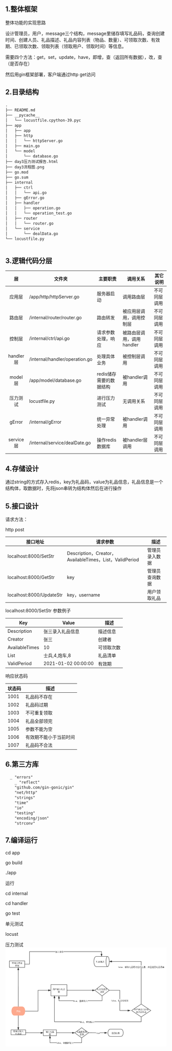 ## 1.整体框架

整体功能的实现思路	

设计管理员，用户，message三个结构，message里储存填写礼品码，查询创建时间、创建人员、礼品描述、礼品内容列表（物品、数量）、可领取次数、有效期、已领取次数、领取列表（领取用户、领取时间）等信息。

需要四个方法：get，set，update，have，即增，查（返回所有数据），改，查（是否存在）

然后用gin框架部署，客户端通过http get访问

## 2.目录结构

```
.
├── README.md
├── __pycache__
│   └── locustfile.cpython-39.pyc
├── app
│   ├── app
│   ├── http
│   │   └── httpServer.go
│   ├── main.go
│   └── model
│       └── database.go
├── day3压力测试报告.html
├── day3流程图.png
├── go.mod
├── go.sum
├── internal
│   ├── ctrl
│   │   └── api.go
│   ├── gError.go
│   ├── handler
│   │   ├── operation.go
│   │   └── operation_test.go
│   ├── router
│   │   └── router.go
│   └── service
│       └── dealData.go
└── locustfile.py


```

## 3.逻辑代码分层

|    层     | 文件夹                         | 主要职责                | 调用关系                  | 其它说明     |
| :-------: | ------------------------------ | ----------------------- | ------------------------- | ------------ |
|  应用层   | /app/http/httpServer.go        | 服务器启动              | 调用路由层                | 不可同层调用 |
|  路由层   | /internal/router/router.go     | 路由转发                | 被应用层调用，调用控制层  | 不可同层调用 |
|  控制层   | /internal/ctrl/api.go          | 请求参数处理，响应      | 被路由层调用，调用handler | 不可同层调用 |
| handler层 | /internal/handler/operation.go | 处理具体业务            | 被控制层调用              | 不可同层调用 |
|  model层  | /app/model/database.go         | redis储存需要的数据结构 | 被handler调用             | 不可同层调用 |
| 压力测试  | locustfile.py                  | 进行压力测试            | 无调用关系                | 不可同层调用 |
|  gError   | /internal/gError               | 统一异常处理            | 被handler调用             | 不可同层调用 |
| service层 | /internal/service/dealDate.go  | 操作redis数据库         | 被handler层调用           | 不可同层调用 |

## 4.存储设计

通过string的方式存入redis，key为礼品码，value为礼品信息，礼品信息是一个结构体，取数据时，先将json串转为结构体然后在进行操作

## 5.接口设计

请求方法：

http post

| 接口地址                 | 请求参数                                                | 描述           |
| ------------------------ | ------------------------------------------------------- | -------------- |
| localhost:8000/SetStr    | Description，Creator，AvailableTimes，List，ValidPeriod | 管理员录入数据 |
| localhost:8000/GetStr    | key                                                     | 管理员查询数据 |
| localhost:8000/UpdateStr | key，username                                           | 用户领取礼品   |

localhost:8000/SetStr   参数例子 

| Key            | Value               | 描述       |
| -------------- | ------------------- | ---------- |
| Description    | 张三录入礼品信息    | 描述信息   |
| Creator        | 张三                | 创建者     |
| AvailableTimes | 10                  | 可领取次数 |
| List           | 士兵,4,炮车,8       | 礼品清单   |
| ValidPeriod    | 2021-01-02 00:00:00 | 有效期     |

响应状态码

| 状态码 | 描述                   |
| ------ | ---------------------- |
| 1001   | 礼品码不存在           |
| 1002   | 礼品码过期             |
| 1003   | 不可重复领取           |
| 1004   | 礼品全部领完           |
| 1005   | 参数不能为空           |
| 1006   | 有效期不能小于当前时间 |
| 1007   | 礼品码不合法           |

## 6.第三方库

```
  _ "errors"
	_ "reflect"
	"github.com/gin-gonic/gin"
	"net/http"
	"strings"
	"time"
	"io"
	"testing"
	"encoding/json"
	"strconv"
```

## 7.编译运行

cd app

go build

./app

运行

cd internal

cd handler

go test

单元测试

locust

压力测试![day3流程图](day3流程图.png)


